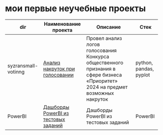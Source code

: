 # мои первые неучебные проекты


| dir    | Наименование проекта                | Описание                                                     | Стек                                                         |
| ---- | ----------------------------------- | ------------------------------------------------------------ | ------------------------------------------------------------ |
| syzransmall-votinng   | [Анализ накруток при голосовании](https://github.com/delffine/Pet-projects/tree/main/syzransmall-votinng) |  Провел анализ логов голосования Конкурса общественного признания в сфере бизнеса «Приоритет» 2024 на предмет возможных накруток | python, pandas, pyplot |
| PowerBI   | [Дашборды PowerBI из тестовых заданий](https://github.com/delffine/Pet-projects/tree/main/PowerBI) | Дашборды PowerBI из тестовых заданий | PowerBI  |

